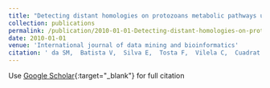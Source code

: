 ```yaml
---
title: "Detecting distant homologies on protozoans metabolic pathways using scientific workflows."
collection: publications
permalink: /publication/2010-01-01-Detecting-distant-homologies-on-protozoans-metabolic-pathways-using-scientific-workflows
date: 2010-01-01
venue: 'International journal of data mining and bioinformatics'
citation: ' da SM,  Batista V,  Silva E,  Tosta F,  Vilela C,  Cuadrat R,  Tschoeke D,  Dávila AM,  Campos ML,  Mattoso M, &quot;Detecting distant homologies on protozoans metabolic pathways using scientific workflows..&quot; International journal of data mining and bioinformatics, 2010.'
---
```

Use [Google Scholar](https://scholar.google.com/scholar?q=Detecting+distant+homologies+on+protozoans+metabolic+pathways+using+scientific+workflows.){:target="_blank"} for full citation 
